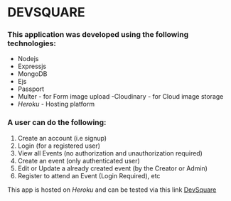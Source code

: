 # DEVSQUARE

### This application was developed using the following technologies:
- Nodejs
- Expressjs 
- MongoDB
- Ejs
- Passport
- Multer - for Form image upload
-Cloudinary - for Cloud image storage
- *Heroku* - Hosting platform

### A user can do the following:

1. Create an account (i.e signup)
2. Login (for a registered user)
3. View all Events (no authorization and unauthorization required)
4. Create an event (only authenticated user)
5. Edit or Update a already created event (by the Creator or Admin)
6. Register to attend an Event (Login Required), etc

This app is hosted on *Heroku* and can be tested via this link [DevSquare](https://meetupdev.herokuapp.com/)



